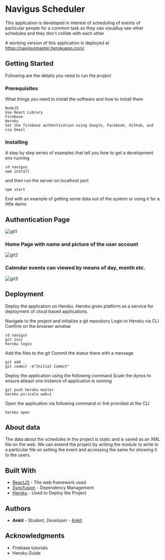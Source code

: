 # Navigus Scheduler 

This application is developed in interest of scheduling of events of particular people for a common task so they can visualluy see other schedules and they don't collide with each other

A working version of this application is deployed at https://navigusmaster.herokuapp.com/

## Getting Started

Following are the details you need to run the project

### Prerequisites

What things you need to install the software and how to install them

```
NodeJS
Use React Library
Firebase
Heroku
Set the firebase authentication using Google, Facebook, Github, and via Email
```

### Installing

A step by step series of examples that tell you how to get a development env running

```
cd navigus
npm install
```

and then run the server on localhost port 

```
npm start
```

End with an example of getting some data out of the system or using it for a little demo

## Authentication Page


![git1](https://user-images.githubusercontent.com/40290144/84584943-d0e75300-ae27-11ea-87c8-be9d0b7cfc7d.JPG)


### Home Page with name and picture of the user account 


![git2](https://user-images.githubusercontent.com/40290144/84584980-1dcb2980-ae28-11ea-81ee-a4ccad6e94c4.JPG)


### Calendar events can viewed by means of day, month etc.


![git3](https://user-images.githubusercontent.com/40290144/84585016-a944ba80-ae28-11ea-93f1-28ca7e3372f7.JPG)


## Deployment

Deploy the application on Heroku. Heroku gives platform as a service for deployment of cloud based applications.

Navigate to the project and initialize a git repository 
Login to Heroku via CLI
Confirm on the browser window
```
cd navigus
git init
heroku login
```
Add the files to the git
Commit the status there with a message

```
git add .
git commit -m"Initial Commit"
```
Deploy the application using the following command
Scale the dynos to ensure atleast one instance of application is running

```
git push heroku master
heroku ps:scale web=1
```
Open the application via following command or link provided at the CLI

```
heroku open
```

## About data

The data about the schedules in the project is static and is saved as an XML file on the web. We can extend the project by writing the module to write to a particular file on setting the event and accessing the same for showing it to the users.


## Built With

* [ReactJS](https://github.com/facebook/create-react-app) - The web framework used
* [Syncfusion](https://www.npmjs.com/package/@syncfusion/ej2) - Dependency Management
* [Heroku](https://www.heroku.com/) - Used to Deploy the Project
 

## Authors

* **Ankit** - *Student, Developer* - [Ankit](https://github.com/akharb1192)



## Acknowledgments

* Firebase tutorials
* Heroku Guide
